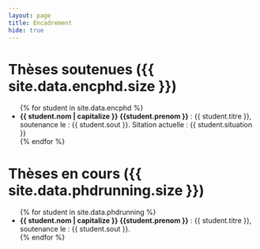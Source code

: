 ```yaml
---
layout: page
title: Encadrement
hide: true
---
```


# Thèses soutenues ({{ site.data.encphd.size }})

<ul>
{% for student in site.data.encphd %}
<li>
  <b>{{ student.nom | capitalize }} {{student.prenom }}</b> : {{ student.titre }}, soutenance le : {{ student.sout }}. Sitation actuelle : {{ student.situation }}
</li>
{% endfor %}
</ul>

# Thèses en cours ({{ site.data.phdrunning.size }})

<ul>
{% for student in site.data.phdrunning %}
<li>
  <b>{{ student.nom | capitalize }} {{student.prenom }}</b> : {{ student.titre }}, soutenance le : {{ student.sout }}.
</li>
{% endfor %}
</ul>
